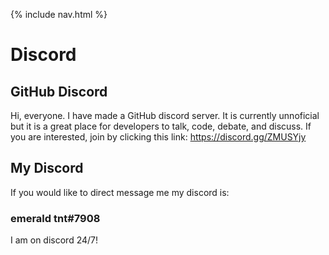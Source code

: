{% include nav.html %}

# Discord

## GitHub Discord

Hi, everyone.
I have made a GitHub discord server. It is currently unnoficial but it is a great place for developers to talk, code, debate, and discuss.
If you are interested, join by clicking this link: <https://discord.gg/ZMUSYjy>

## My Discord

If you would like to direct message me my discord is:

### emerald tnt#7908

I am on discord 24/7!
